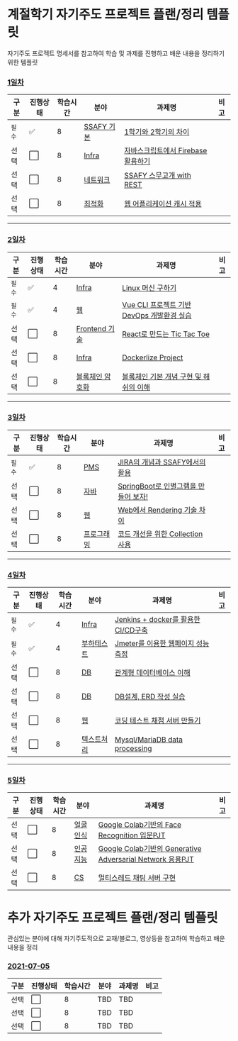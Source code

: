 # 계절학기 자기주도 프로젝트 플랜/정리 템플릿
자기주도 프로젝트 명세서를 참고하여 학습 및 과제를 진행하고 배운 내용을 정리하기 위한 템플릿

### [1일차](2021-06-28.md)

|구분|진행상태|학습시간|분야|과제명|비고|
| ------ | ------ | ------ | ------ | ------ | ------ |
|`필수` | :white_check_mark: |8| [SSAFY 기본](SSAFY기본) | [1학기와 2학기의 차이](SSAFY기본/1학기와-2학기의-차이) | |
|선택| :white_large_square: |8| [Infra](Infra) | [자바스크립트에서 Firebase 활용하기](Infra/자바스크립트에서-Firebase-활용하기) | |
|선택| :white_large_square: |8| [네트워크](네트워크) | [SSAFY 스무고개 with REST](네트워크/SSAFY-스무고개-with-REST) | |
|선택| :white_large_square: |8| [최적화](최적화) | [웹 어플리케이션 캐시 적용](최적화/웹-어플리케이션-캐시-적용) | |

---

### [2일차](2021-06-29.md)
|구분|진행상태|학습시간|분야|과제명|비고|
| ------ | ------ | ------ | ------ | ------ | ------ |
|`필수`| :white_check_mark: |4| [Infra](Infra) | [Linux 머신 구하기](Infra/Linux-머신-구하기) | |
|`필수`| :white_check_mark: |4| [웹](웹) | [Vue CLI 프로젝트 기반 DevOps 개발환경 실습](웹/Vue-CLI-프로젝트-기반-DevOps-개발환경-실습) | |
|선택| :white_large_square: |8| [Frontend 기술](Frontend기술) | [React로 만드는 Tic Tac Toe](Frontend기술/React로-만드는-Tic-Tac-Toe) | |
|선택| :white_large_square: |8| [Infra](Infra) | [Dockerlize Project](Infra/Dockerlize-Project) | |
|선택| :white_large_square: |8| [블록체인 암호화](블록체인-암호화) | [블록체인 기본 개념 구현 및 해쉬의 이해](블록체인-암호화/블록체인-기본-개념-구현-및-해쉬의-이해) | |

---

### [3일차](2021-06-30.md)
|구분|진행상태|학습시간|분야|과제명|비고|
| ------ | ------ | ------ | ------ | ------ | ------ |
|`필수`| :white_check_mark: |8| [PMS](PMS) | [JIRA의 개념과 SSAFY에서의 활용](PMS/JIRA의-개념과-SSAFY에서의-활용) | |
|선택| :white_large_square: |8| [자바](자바) | [SpringBoot로 인별그램을 만들어 보자!](자바/SpringBoot로-인별그램을-만들어-보자) | |
|선택| :white_large_square: |8| [웹](웹) | [Web에서 Rendering 기술 차이](웹/Web에서-Rendering-기술-차이) | |
|선택| :white_large_square: |8| [프로그래밍](프로그래밍) | [코드 개선을 위한 Collection 사용](프로그래밍/코드-개선을-위한-Collection-사용) | |

---

### [4일차](2021-07-01.md)
|구분|진행상태|학습시간|분야|과제명|비고|
| ------ | ------ | ------ | ------ | ------ | ------ |
|`필수`| :white_check_mark: |4| [Infra](Infra) | [Jenkins + docker를 활용한 CI/CD구축](Infra/Jenkins-docker를-활용한-CI-CD구축) | |
|`필수`| :white_check_mark: |4| [부하테스트](부하테스트) | [Jmeter를 이용한 웹페이지 성능 측정](부하테스트/Jmeter를-이용한-웹페이지-성능-측정) | |
|선택| :white_large_square: |8| [DB](DB) | [관계형 데이터베이스 이해](DB/관계형-데이터베이스-이해) | |
|선택| :white_large_square: |8| [DB](DB) | [DB설계, ERD 작성 실습](DB/DB설계-ERD-작성-실습) | |
|선택| :white_large_square: |8| [웹](웹) | [코딩 테스트 채점 서버 만들기](웹/코딩-테스트-채점-서버-만들기) | |
|선택| :white_large_square: |8| [텍스트처리](텍스트처리) | [Mysql/MariaDB data processing](텍스트처리/Mysql-MariaDB-data-processing) | |

---

### [5일차](2021-07-02.md)
|구분|진행상태|학습시간|분야|과제명|비고|
| ------ | ------ | ------ | ------ | ------ | ------ |
|선택| :white_large_square: |8| [얼굴인식](얼굴인식) | [Google Colab기반의 Face Recognition 입문PJT](얼굴인식/Google-Colab기반의-Face-Recognition-입문PJT) | |
|선택| :white_large_square: |8| [인공지능](인공지능) | [Google Colab기반의 Generative Adversarial Network 응용PJT](인공지능/Google-Colab기반의-Generative-Adversarial-Network-응용PJT) | |
|선택| :white_large_square: |8| [CS](CS) | [멀티스레드 채팅 서버 구현](CS/멀티스레드-채팅-서버-구현) | |


# 추가 자기주도 프로젝트 플랜/정리 템플릿
관심있는 분야에 대해 자기주도적으로 교재/블로그, 영상등을 참고하여 학습하고 배운 내용을 정리

### [2021-07-05](2021-07-05.md)
|구분|진행상태|학습시간|분야|과제명|비고|
| ------ | ------ | ------ | ------ | ------ | ------ |
|선택| :white_large_square: |8| TBD | TBD | |
|선택| :white_large_square: |8| TBD | TBD | |
|선택| :white_large_square: |8| TBD | TBD | |